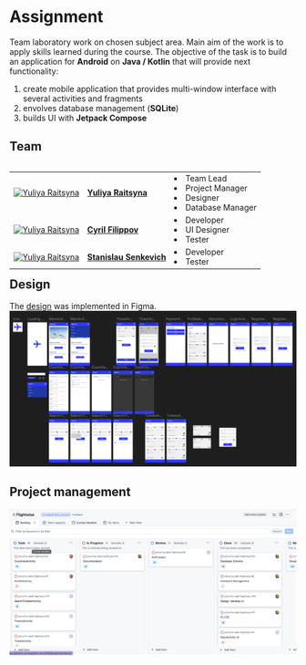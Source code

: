 # Assignment

Team laboratory work on chosen subject area. Main aim of the work is to apply skills learned during the course. The objective of the task is to build an application for **Android** on **Java / Kotlin** that will provide next functionality:
1. create mobile application that provides multi-window interface with several activities and fragments
2. envolves database management (**SQLite**)
3. builds UI with **Jetpack Compose**

## Team

<table align="left">
  <tr>
    <td>
      <a href="https://github.com/yuliaraitsyna" target="_blank">
        <img src="https://github.com/user-attachments/assets/d65334b9-74b8-4bc9-8737-4485cc5970f5" width="60" height="60" alt="Yuliya Raitsyna"/>
      </a>
    </td>
    <td valign="middle">
      <a href="https://github.com/yuliaraitsyna" target="_blank">
        <b>Yuliya Raitsyna</b>
      </a>
    </td>
    <td>
      <li>Team Lead</li>
      <li>Project Manager</li>
      <li>Designer</li>
      <li>Database Manager</li>
    </td>
  </tr>
<tr>
    <td>
      <a href="https://github.com/yuliaraitsyna" target="_blank">
        <img src="https://github.com/user-attachments/assets/8e253bfc-aed8-46c3-aeb5-fbc28f5a8b69" width="60" height="60" alt="Yuliya Raitsyna"/>
      </a>
    </td>
    <td valign="middle">
      <a href="https://github.com/tayadj" target="_blank">
        <b>Cyril Filippov</b>
      </a>
    </td>
    <td>
      <li>Developer</li>
      <li>UI Designer</li>
      <li>Tester</li>
    </td>
  </tr>
<tr>
    <td>
      <a href="https://github.com/yuliaraitsyna" target="_blank">
        <img src="https://github.com/user-attachments/assets/d2204742-3558-475b-b48d-418750a6ae74" width="60" height="60" alt="Yuliya Raitsyna"/>
      </a>
    </td>
    <td valign="middle">
      <a href="https://github.com/Stanislau-Senkevich" target="_blank">
        <b>Stanislau Senkevich</b>
      </a>
    </td>
<td>
      <li>Developer</li>
      <li>Tester</li>
    </td>
  </tr>
</table>

## Design
The [design](https://www.figma.com/design/VqNQYq2KZ2AiWljsShsAlO/Untitled?node-id=0-1&t=Ouslw9tbzb4DAVXm-1) was implemented in Figma.
![alt text](images/design.png)

## Project management
![alt text](images/project.png)